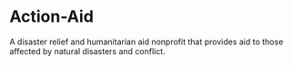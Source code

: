 # Action-Aid
A disaster relief and humanitarian aid nonprofit that provides aid to those affected by natural disasters and conflict.
